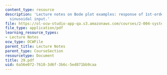 ```yaml
---
content_type: resource
description: 'Lecture notes on Bode plot examples: response of 1st-order system to
  sinusoidal input.'
file: https://ol-ocw-studio-app-qa.s3.amazonaws.com/courses/2-004-systems-modeling-and-control-ii-fall-2007/6a56e07276103d6f3b6c5ed871bb9caa_29.pdf
file_type: application/pdf
learning_resource_types:
- Lecture Notes
ocw_type: OCWFile
parent_title: Lecture Notes
parent_type: CourseSection
resourcetype: Document
title: 29.pdf
uid: 6a56e072-7610-3d6f-3b6c-5ed871bb9caa
---
```

